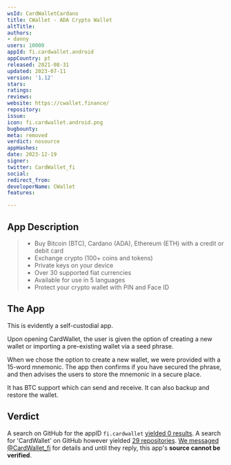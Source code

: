 ```yaml
---
wsId: CardWalletCardano
title: CWallet - ADA Crypto Wallet
altTitle: 
authors:
- danny
users: 10000
appId: fi.cardwallet.android
appCountry: pt
released: 2021-08-31
updated: 2023-07-11
version: '1.12'
stars: 
ratings: 
reviews: 
website: https://cwallet.finance/
repository: 
issue: 
icon: fi.cardwallet.android.png
bugbounty: 
meta: removed
verdict: nosource
appHashes: 
date: 2023-12-19
signer: 
twitter: CardWallet_fi
social: 
redirect_from: 
developerName: CWallet
features: 

---
```


## App Description

> - Buy Bitcoin (BTC), Cardano (ADA), Ethereum (ETH) with a credit or debit card
> - Exchange crypto (100+ coins and tokens)
> - Private keys on your device
> - Over 30 supported fiat currencies
> - Available for use in 5 languages
> - Protect your crypto wallet with PIN and Face ID

## The App

This is evidently a self-custodial app.

Upon opening CardWallet, the user is given the option of creating a new wallet or importing a pre-existing wallet via a seed phrase.

When we chose the option to create a new wallet, we were provided with a 15-word mnemonic. The app then confirms if you have secured the phrase, and then advises the users to store the mnemonic in a secure place.

It has BTC support which can send and receive. It can also backup and restore the wallet.

## Verdict

A search on GitHub for the appID `fi.cardwallet` [yielded 0 results](https://github.com/search?q=fi.cardwallet.android). A search for 'CardWallet' on GitHub however yielded [29 repositories](https://github.com/search?q=cardwallet&type=repositories). [We messaged](https://twitter.com/BitcoinWalletz/status/1455769560099946496) [@CardWallet_fi](https://twitter.com/CardWallet_fi) for details and until they reply, this app's **source cannot be verified**.
